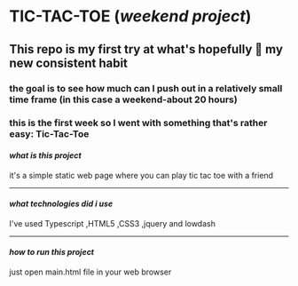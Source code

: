 # TIC-TAC-TOE (_weekend project_)

## This repo is my first try at what's hopefully 🤞 my new consistent habit

### the goal is to see how much can I push out in a relatively small time frame (in this case a weekend-about 20 hours)

### this is the first week so I went with something that's rather easy: Tic-Tac-Toe

#### *what is this project*

it's a simple static web page where you can play tic tac toe with a friend

------

#### *what technologies did i use*

I've used Typescript ,HTML5 ,CSS3 ,jquery and lowdash

------

#### *how to run this project*

just open main.html file in your web browser
